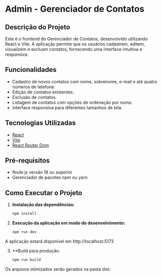 # Admin - Gerenciador de Contatos

## Descrição do Projeto

Este é o frontend do Gerenciador de Contatos, desenvolvido utilizando React e Vite. A aplicação permite que os usuários cadastrem, editem, visualizem e excluam contatos, fornecendo uma interface intuitiva e responsiva.

## Funcionalidades

- Cadastro de novos contatos com nome, sobrenome, e-mail e até quatro números de telefone.
- Edição de contatos existentes.
- Exclusão de contatos.
- Listagem de contatos com opções de ordenação por nome.
- Interface responsiva para diferentes tamanhos de tela.

## Tecnologias Utilizadas

- [React](https://reactjs.org/)
- [Vite](https://vitejs.dev/)
- [React Router Dom](https://reactrouter.com/)

## Pré-requisitos

- Node.js versão 18 ou superior
- Gerenciador de pacotes npm ou yarn

## Como Executar o Projeto

1. **Instalação das dependências:**

   ```bash
   npm install

2. **Execução da aplicação em modo de desenvolvimento:**

   ```bash
   npm run dev

A aplicação estará disponível em http://localhost:5173

3. **Build para produção:

   ```bash
   npm run build

Os arquivos otimizados serão gerados na pasta dist.